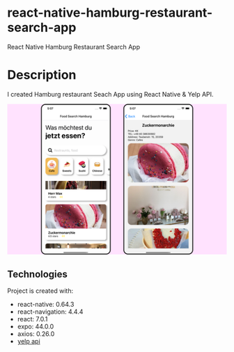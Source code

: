 # react-native-hamburg-restaurant-search-app
React Native Hamburg Restaurant Search App

# Description

I created Hamburg restaurant Seach App using React Native & Yelp API.

<img src='https://github.com/Nafsuki/react-native-hamburg-restaurant-search-app/blob/main/assets/react-native-restaurant-search-app.png' />

## Technologies
Project is created with:
* react-native: 0.64.3
* react-navigation: 4.4.4
* react: 7.0.1
* expo: 44.0.0
* axios: 0.26.0
* [yelp api](https://www.yelp.com/developers)
